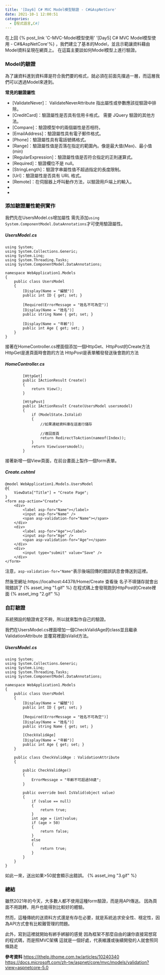 ```yaml
---
title: '[Day6] C# MVC Model模型驗證 - C#&AspNetCore'
date: 2021-10-1 12:00:51
categories:
  - [程式語言,C#]
---
```

在上回 {% post_link 'C-MVC-Model模型使用' '[Day5] C# MVC Model模型使用 - C#&AspNetCore'%}  ，我們建立了基本的Model，並且示範讓資料藉由Model資料呈現在網頁上。
在這篇主要談如何Model模型上進行驗證。

### Model的驗證
為了讓資料進到資料庫是符合我們要的格式，就必須在前面先擋過一層，而這層我們可以透過Model來達到。

**常見的驗證屬性**
+ [ValidateNever]： ValidateNeverAttribute 指出屬性或參數應該從驗證中排除。
+ [CreditCard]：驗證屬性是否具有信用卡格式。 需要 JQuery 驗證的其他方法。
+ [Compare]：驗證模型中的兩個屬性是否相符。
+ [EmailAddress]：驗證屬性具有電子郵件格式。
+ [Phone]：驗證屬性具有電話號碼格式。
+ [Range]：驗證屬性值是否落在指定的範圍內。像是最大值(Max)、最小值(min)
+ [RegularExpression]：驗證屬性值是否符合指定的正則運算式。
+ [Required]：驗證欄位不是 null。 
+ [StringLength]：驗證字串屬性值不超過指定的長度限制。
+ [Url]：驗證屬性是否具有 URL 格式。
+ [Remote]：在伺服器上呼叫動作方法，以驗證用戶端上的輸入。
+ [Display]:顯示名稱為
+ [DataType]:資料型別

### 添加驗證屬性範例實作
我們先在UsersModel.cs增加屬性
需先添加<code>using System.ComponentModel.DataAnnotations</code>才可使用驗證屬性。

##### UsersModel.cs

```
using System;
using System.Collections.Generic;
using System.Linq;
using System.Threading.Tasks;
using System.ComponentModel.DataAnnotations;

namespace WebApplication1.Models
{
    public class UsersModel
    {
        [Display(Name = "編號")]
        public int ID { get; set; }

        [Required(ErrorMessage = "姓名不可為空")]
        [Display(Name = "姓名")]
        public string Name { get; set; }

        [Display(Name = "年齡")]
        public int Age { get; set; }
    }
}
```
接著在HomeController.cs裡面個添加一個HttpGet、HttpPost的Create方法
HttpGet是進頁面時會跑的方法
HttpPost是表單觸發發送後會跑的方法
##### HomeController.cs
```
        [HttpGet]
        public IActionResult Create()
        {
            return View();
        }

        [HttpPost]
        public IActionResult Create(UsersModel usersmodel)
        {
            if (ModelState.IsValid)
            {
                //如果連結資料庫在這進行儲存

                //導回首頁
                return RedirectToAction(nameof(Index));
            }
            return View(usersmodel);
        }
```

接著新增一個View頁面，在前台畫面上製作一個form表單。
##### Create.cshtml
```
@model WebApplication1.Models.UsersModel
@{
    ViewData["Title"] = "Create Page";
}
<form asp-action="Create">
    <div>
        <label asp-for="Name"></label>
        <input asp-for="Name" />
        <span asp-validation-for="Name"></span>
    </div>
    <div>
        <label asp-for="Age"></label>
        <input asp-for="Age" />
        <span asp-validation-for="Age"></span>
    </div>
    <div>
        <input type="submit" value="Save" />
    </div>
</form>
```

注意，<code>asp-validation-for="Name"</code>表示後端回傳的錯誤訊息會傳送到這裡。


然後至網址:https://localhost:44378/Home/Create 查看後
名子不填儲存就會出現錯誤了
{% asset_img "1.gif" %}
在程式碼上會發現跑到HttpPost的Create裡面
{% asset_img "2.gif" %}

### 自訂驗證
系統預設的驗證肯定不夠，所以就來製作自己的驗證。

我們在UsersModel.cs裡面增加一個CheckValidAge的class並且繼承ValidationAttribute
並覆寫裡面IsValid方法。

##### UsersModel.cs
```
using System;
using System.Collections.Generic;
using System.Linq;
using System.Threading.Tasks;
using System.ComponentModel.DataAnnotations;

namespace WebApplication1.Models
{
    public class UsersModel
    {
        [Display(Name = "編號")]
        public int ID { get; set; }

        [Required(ErrorMessage = "姓名不可為空")]
        [Display(Name = "姓名")]
        public string Name { get; set; }

        [CheckValidAge]
        [Display(Name = "年齡")]
        public int Age { get; set; }
    }

    public class CheckValidAge : ValidationAttribute
    {

        public CheckValidAge()
        {
            ErrorMessage = "年齡不可超過50歲";
        }

        public override bool IsValid(object value)
        {
            if (value == null)
            {
                return true;
            }
            int age = (int)value;
            if (age > 50)
            {
                return false;
            }
            else
            {
                return true;
            }
        }
    }
}

```
如此一來，送出如果>50就會顯示出錯誤。
{% asset_img "3.gif" %}


### 總結
雖然2021年的今天，大多數人都不使用這種form驗證，而是用API傳送。
因為頁面不用跳轉，用戶也能得到比較好的體驗。

然而，這種傳統的送資料方式還是有存在必要，就是系統追求安全性、穩定性，因為API方式會有比較難管理的問題。

此外，寫到這裡就開始有綁手綁腳的感覺
因為框架不那麼自由的讓你直接寫想寫的程式碼，而是照MVC架構
這就是一個好處，代表維護或後續開發的人就會照同條路走

**參考資料**
https://ithelp.ithome.com.tw/articles/10240340
https://docs.microsoft.com/zh-tw/aspnet/core/mvc/models/validation?view=aspnetcore-5.0


